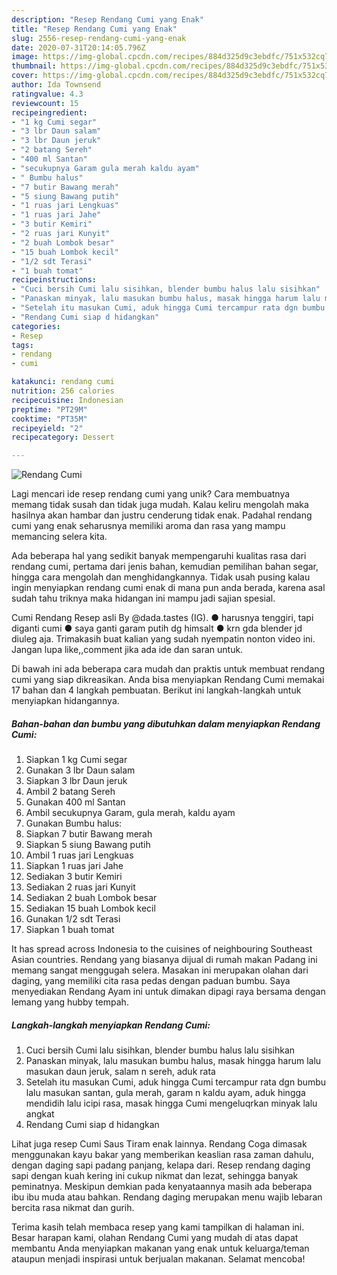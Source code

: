 ```yaml
---
description: "Resep Rendang Cumi yang Enak"
title: "Resep Rendang Cumi yang Enak"
slug: 2556-resep-rendang-cumi-yang-enak
date: 2020-07-31T20:14:05.796Z
image: https://img-global.cpcdn.com/recipes/884d325d9c3ebdfc/751x532cq70/rendang-cumi-foto-resep-utama.jpg
thumbnail: https://img-global.cpcdn.com/recipes/884d325d9c3ebdfc/751x532cq70/rendang-cumi-foto-resep-utama.jpg
cover: https://img-global.cpcdn.com/recipes/884d325d9c3ebdfc/751x532cq70/rendang-cumi-foto-resep-utama.jpg
author: Ida Townsend
ratingvalue: 4.3
reviewcount: 15
recipeingredient:
- "1 kg Cumi segar"
- "3 lbr Daun salam"
- "3 lbr Daun jeruk"
- "2 batang Sereh"
- "400 ml Santan"
- "secukupnya Garam gula merah kaldu ayam"
- " Bumbu halus"
- "7 butir Bawang merah"
- "5 siung Bawang putih"
- "1 ruas jari Lengkuas"
- "1 ruas jari Jahe"
- "3 butir Kemiri"
- "2 ruas jari Kunyit"
- "2 buah Lombok besar"
- "15 buah Lombok kecil"
- "1/2 sdt Terasi"
- "1 buah tomat"
recipeinstructions:
- "Cuci bersih Cumi lalu sisihkan, blender bumbu halus lalu sisihkan"
- "Panaskan minyak, lalu masukan bumbu halus, masak hingga harum lalu masukan daun jeruk, salam n sereh, aduk rata"
- "Setelah itu masukan Cumi, aduk hingga Cumi tercampur rata dgn bumbu lalu masukan santan, gula merah, garam n kaldu ayam, aduk hingga mendidih lalu icipi rasa, masak hingga Cumi mengeluqrkan minyak lalu angkat"
- "Rendang Cumi siap d hidangkan"
categories:
- Resep
tags:
- rendang
- cumi

katakunci: rendang cumi 
nutrition: 256 calories
recipecuisine: Indonesian
preptime: "PT29M"
cooktime: "PT35M"
recipeyield: "2"
recipecategory: Dessert

---
```



![Rendang Cumi](https://img-global.cpcdn.com/recipes/884d325d9c3ebdfc/751x532cq70/rendang-cumi-foto-resep-utama.jpg)

Lagi mencari ide resep rendang cumi yang unik? Cara membuatnya memang tidak susah dan tidak juga mudah. Kalau keliru mengolah maka hasilnya akan hambar dan justru cenderung tidak enak. Padahal rendang cumi yang enak seharusnya memiliki aroma dan rasa yang mampu memancing selera kita.

Ada beberapa hal yang sedikit banyak mempengaruhi kualitas rasa dari rendang cumi, pertama dari jenis bahan, kemudian pemilihan bahan segar, hingga cara mengolah dan menghidangkannya. Tidak usah pusing kalau ingin menyiapkan rendang cumi enak di mana pun anda berada, karena asal sudah tahu triknya maka hidangan ini mampu jadi sajian spesial.

Cumi Rendang Resep asli By @dada.tastes (IG). ● harusnya tenggiri, tapi diganti cumi ● saya ganti garam putih dg himsalt ● krn gda blender jd diuleg aja. Trimakasih buat kalian yang sudah nyempatin nonton video ini. Jangan lupa like,,comment jika ada ide dan saran untuk.


Di bawah ini ada beberapa cara mudah dan praktis untuk membuat rendang cumi yang siap dikreasikan. Anda bisa menyiapkan Rendang Cumi memakai 17 bahan dan 4 langkah pembuatan. Berikut ini langkah-langkah untuk menyiapkan hidangannya.

<!--inarticleads1-->

##### Bahan-bahan dan bumbu yang dibutuhkan dalam menyiapkan Rendang Cumi:

1. Siapkan 1 kg Cumi segar
1. Gunakan 3 lbr Daun salam
1. Siapkan 3 lbr Daun jeruk
1. Ambil 2 batang Sereh
1. Gunakan 400 ml Santan
1. Ambil secukupnya Garam, gula merah, kaldu ayam
1. Gunakan  Bumbu halus:
1. Siapkan 7 butir Bawang merah
1. Siapkan 5 siung Bawang putih
1. Ambil 1 ruas jari Lengkuas
1. Siapkan 1 ruas jari Jahe
1. Sediakan 3 butir Kemiri
1. Sediakan 2 ruas jari Kunyit
1. Sediakan 2 buah Lombok besar
1. Sediakan 15 buah Lombok kecil
1. Gunakan 1/2 sdt Terasi
1. Siapkan 1 buah tomat


It has spread across Indonesia to the cuisines of neighbouring Southeast Asian countries. Rendang yang biasanya dijual di rumah makan Padang ini memang sangat menggugah selera. Masakan ini merupakan olahan dari daging, yang memiliki cita rasa pedas dengan paduan bumbu. Saya menyediakan Rendang Ayam ini untuk dimakan dipagi raya bersama dengan lemang yang hubby tempah. 

<!--inarticleads2-->

##### Langkah-langkah menyiapkan Rendang Cumi:

1. Cuci bersih Cumi lalu sisihkan, blender bumbu halus lalu sisihkan
1. Panaskan minyak, lalu masukan bumbu halus, masak hingga harum lalu masukan daun jeruk, salam n sereh, aduk rata
1. Setelah itu masukan Cumi, aduk hingga Cumi tercampur rata dgn bumbu lalu masukan santan, gula merah, garam n kaldu ayam, aduk hingga mendidih lalu icipi rasa, masak hingga Cumi mengeluqrkan minyak lalu angkat
1. Rendang Cumi siap d hidangkan


Lihat juga resep Cumi Saus Tiram enak lainnya. Rendang Coga dimasak menggunakan kayu bakar yang memberikan keaslian rasa zaman dahulu, dengan daging sapi padang panjang, kelapa dari. Resep rendang daging sapi dengan kuah kering ini cukup nikmat dan lezat, sehingga banyak peminatnya. Meskipun demkian pada kenyataannya masih ada beberapa ibu ibu muda atau bahkan. Rendang daging merupakan menu wajib lebaran bercita rasa nikmat dan gurih. 

Terima kasih telah membaca resep yang kami tampilkan di halaman ini. Besar harapan kami, olahan Rendang Cumi yang mudah di atas dapat membantu Anda menyiapkan makanan yang enak untuk keluarga/teman ataupun menjadi inspirasi untuk berjualan makanan. Selamat mencoba!
